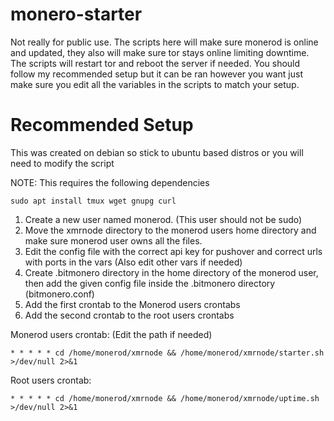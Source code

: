 # monero-starter
Not really for public use.
The scripts here will make sure monerod is online and updated, they also will make sure tor stays online limiting downtime. 
The scripts will restart tor and reboot the server if needed. You should follow my recommended setup but it can be ran however you want just make sure you edit all the variables in the scripts to match your setup.

# Recommended Setup
This was created on debian so stick to ubuntu based distros or you will need to modify the script

NOTE: This requires the following dependencies
```
sudo apt install tmux wget gnupg curl
```
1. Create a new user named monerod. (This user should not be sudo)
2. Move the xmrnode directory to the monerod users home directory and make sure monerod user owns all the files.
3. Edit the config file with the correct api key for pushover and correct urls with ports in the vars (Also edit other vars if needed)
4. Create .bitmonero directory in the home directory of the monerod user, then add the given config file inside the .bitmonero directory (bitmonero.conf)
5. Add the first crontab to the Monerod users crontabs
6. Add the second crontab to the root users crontabs 

Monerod users crontab: (Edit the path if needed)
```
* * * * * cd /home/monerod/xmrnode && /home/monerod/xmrnode/starter.sh >/dev/null 2>&1
```
Root users crontab:
```
* * * * * cd /home/monerod/xmrnode && /home/monerod/xmrnode/uptime.sh >/dev/null 2>&1
```
